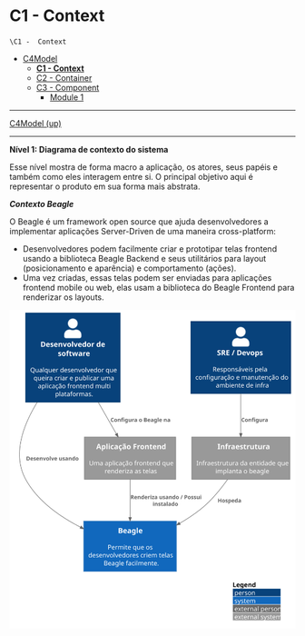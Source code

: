 # C1 -  Context

`\C1 -  Context`

* [C4Model](/docs/README.md)
  * [**C1 -  Context**](/docs/C1%20-%20%20Context/README.md)
  * [C2 - Container](/docs/C2%20-%20Container/README.md)
  * [C3 -  Component](/docs/C3%20-%20%20Component/README.md)
    * [Module 1](/docs/C3%20-%20%20Component/Module%201/README.md)

---

[C4Model (up)](/docs/README.md)

---

**Nível 1: Diagrama de contexto do sistema**

Esse nível mostra de forma macro a aplicação, os atores, seus papéis e também como eles interagem entre si. O principal objetivo aqui é representar o produto em sua forma mais abstrata.

***Contexto Beagle***

O Beagle é um framework open source que ajuda desenvolvedores a implementar aplicações Server-Driven de uma maneira cross-platform:

* Desenvolvedores podem facilmente criar e prototipar telas frontend usando a biblioteca Beagle Backend e seus utilitários para layout (posicionamento e aparência) e comportamento (ações).
* Uma vez criadas, essas telas podem ser enviadas para aplicações frontend mobile ou web, elas usam a biblioteca do Beagle Frontend para renderizar os layouts.

![diagram](c1.svg)